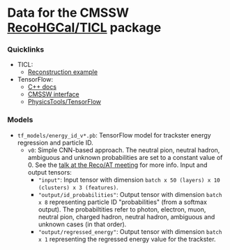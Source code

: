# Data for the CMSSW [RecoHGCal/TICL](https://github.com/cms-sw/cmssw/tree/master/RecoHGCal/TICL) package

### Quicklinks

- TICL:
  - [Reconstruction example](http://hgcal.web.cern.ch/hgcal/Reconstruction/TICL/)
- TensorFlow:
  - [C++ docs](https://www.tensorflow.org/api_docs/cc)
  - [CMSSW interface](https://gitlab.cern.ch/mrieger/CMSSW-DNN)
  - [PhysicsTools/TensorFlow](https://github.com/cms-sw/cmssw/tree/master/PhysicsTools/TensorFlow)

### Models

- `tf_models/energy_id_v*.pb`: TensorFlow model for trackster energy regression and particle ID.
  - `v0`: Simple CNN-based approach. The neutral pion, neutral hadron, ambiguous and unknown probabilities are set to a constant value of 0. See the [talk at the Reco/AT meeting](https://indico.cern.ch/event/841640/contributions/3534140/attachments/1896780/3129591/2019-08-23_rieger_hgcal_ticl_eid.pdf) for more info. Input and output tensors:
    - `"input"`: Input tensor with dimension `batch x 50 (layers) x 10 (clusters) x 3 (features)`.
    - `"output/id_probabilities"`: Output tensor with dimension `batch x 8` representing particle ID "probabilities" (from a softmax output). The probabiltities refer to photon, electron, muon, neutral pion, charged hadron, neutral hadron, ambiguous and unknown cases (in that order).
    - `"output/regressed_energy"`: Output tensor with dimension `batch x 1` representing the regressed energy value for the trackster.
